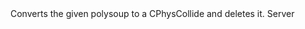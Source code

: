 <function name="ConvertPolysoupToCollide" parent="physcollide" type="libraryfunc">
	<description>
		Converts the given polysoup to a CPhysCollide and deletes it.
	</description>
	<realm>Server</realm>
	<args>
		<arg name="soup" type="CPhysPolySoup"></arg>
	</args>
	<rets>
		<ret name="" type="CPhysCollide"></ret>
	</rets>
</function>